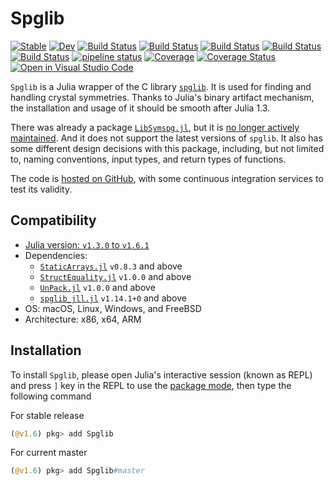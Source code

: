# Spglib

[![Stable](https://img.shields.io/badge/docs-stable-blue.svg)](https://singularitti.github.io/Spglib.jl/stable)
[![Dev](https://img.shields.io/badge/docs-dev-blue.svg)](https://singularitti.github.io/Spglib.jl/dev)
[![Build Status](https://github.com/singularitti/Spglib.jl/workflows/CI/badge.svg)](https://github.com/singularitti/Spglib.jl/actions)
[![Build Status](https://ci.appveyor.com/api/projects/status/github/singularitti/Spglib.jl?svg=true)](https://ci.appveyor.com/project/singularitti/Spglib-jl)
[![Build Status](https://cloud.drone.io/api/badges/singularitti/Spglib.jl/status.svg)](https://cloud.drone.io/singularitti/Spglib.jl)
[![Build Status](https://api.cirrus-ci.com/github/singularitti/Spglib.jl.svg)](https://cirrus-ci.com/github/singularitti/Spglib.jl)
[![Build Status](https://travis-ci.com/singularitti/Spglib.jl.svg?branch=master)](https://travis-ci.com/singularitti/Spglib.jl)
[![pipeline status](https://gitlab.com/singularitti/Spglib.jl/badges/master/pipeline.svg)](https://gitlab.com/singularitti/Spglib.jl/-/pipelines)
[![Coverage](https://codecov.io/gh/singularitti/Spglib.jl/branch/master/graph/badge.svg)](https://codecov.io/gh/singularitti/Spglib.jl)
[![Coverage Status](https://coveralls.io/repos/github/singularitti/Spglib.jl/badge.svg?branch=master)](https://coveralls.io/github/singularitti/Spglib.jl?branch=master)
[![Open in Visual Studio Code](https://open.vscode.dev/badges/open-in-vscode.svg)](https://open.vscode.dev/organization/repository)

`Spglib` is a Julia wrapper of the C library [`spglib`](https://github.com/spglib/spglib).
It is used for finding and handling crystal symmetries.
Thanks to Julia's binary artifact mechanism, the installation and usage of it should be
smooth after Julia 1.3.

There was already a package [`LibSymspg.jl`](https://github.com/unkcpz/LibSymspg.jl),
but it is [no longer actively maintained](https://github.com/unkcpz/LibSymspg.jl/issues/4).
And it does not support the latest versions of `spglib`.
It also has some different design decisions with this package, including, but not limited to,
naming conventions, input types, and return types of functions.

The code is [hosted on GitHub](https://github.com/singularitti/Spglib.jl), with some
continuous integration services to test its validity.

## Compatibility

- [Julia version: `v1.3.0` to `v1.6.1`](https://julialang.org/downloads/)
- Dependencies:
  - [`StaticArrays.jl`](https://github.com/JuliaArrays/StaticArrays.jl) `v0.8.3` and above
  - [`StructEquality.jl`](https://github.com/schlichtanders/StructEquality.jl) `v1.0.0` and above
  - [`UnPack.jl`](https://github.com/mauro3/UnPack.jl) `v1.0.0` and above
  - [`spglib_jll.jl`](https://github.com/JuliaBinaryWrappers/spglib_jll.jl) `v1.14.1+0` and above
- OS: macOS, Linux, Windows, and FreeBSD
- Architecture: x86, x64, ARM

## Installation

To install `Spglib`, please open Julia's interactive session (known as REPL) and
press `]` key in the REPL to use the [package mode](https://docs.julialang.org/en/v1/stdlib/Pkg/),
then type the following command

For stable release

```julia
(@v1.6) pkg> add Spglib
```

For current master

```julia
(@v1.6) pkg> add Spglib#master
```
